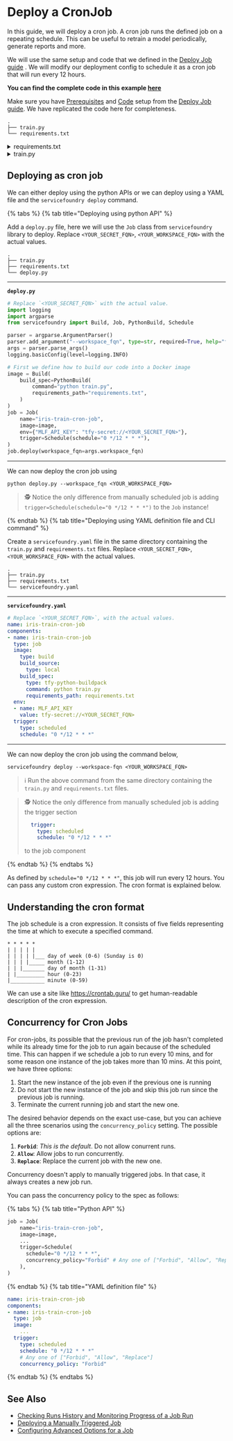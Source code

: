 # Deploy a CronJob

In this guide, we will deploy a cron job. A cron job runs the defined job on a repeating schedule. This can be  useful to retrain a model periodically, generate reports and more.

We will use the same setup and code that we defined in the [Deploy Job guide](./deploy.md) . We will modify our deployment config to schedule it as a cron job that will run every 12 hours. 

**You can find the complete code in this example [here](https://github.com/truefoundry/truefoundry-examples/tree/main/deployment/job/cron)**

Make sure you have [Prerequisites](./deploy.md#prerequisites) and [Code](./deploy.md#code-and-dependencies) setup from the [Deploy Job guide](./deploy.md). We have replicated the code here for completeness.

```
.
├── train.py
└── requirements.txt
```

<details>
  <summary>requirements.txt</summary>

  ```
  pandas==1.4.4
  numpy==1.22.4
  scikit-learn==1.1.2
  mlfoundry>=0.4.2,<0.5
  servicefoundry>=0.1.96,<0.2.0
  ```

</details>

<details>
  <summary>train.py</summary>

  ```python
  import mlfoundry
  from sklearn.datasets import load_iris
  from sklearn.model_selection import train_test_split
  from sklearn.pipeline import Pipeline
  from sklearn.preprocessing import StandardScaler
  from sklearn.svm import SVC
  from sklearn.metrics import classification_report

  X, y = load_iris(as_frame=True, return_X_y=True)
  X = X.rename(columns={
          "sepal length (cm)": "sepal_length",
          "sepal width (cm)": "sepal_width",
          "petal length (cm)": "petal_length",
          "petal width (cm)": "petal_width",
  })

  # NOTE:- You can pass these configurations via command line
  # arguments, config file, environment variables.
  X_train, X_test, y_train, y_test = train_test_split(
      X, y, test_size=0.2, random_state=42, stratify=y
  )
  pipe = Pipeline([("scaler", StandardScaler()), ("svc", SVC())])
  pipe.fit(X_train, y_train)
  print(classification_report(y_true=y_test, y_pred=pipe.predict(X_test)))

  # Here we are using Truefoundry's Model Registry, you can push model to any storage 
  run = mlfoundry.get_client().create_run(project_name="iris-classification")
  model_version = run.log_model(
      name="iris-classifier",
      model=model,
      framework="sklearn",
      description="SVC model trained on initial data",
  )
  print(f"Logged model: {model_version.fqn}")
  ```
</details>


## Deploying as cron job

We can either deploy using the python APIs or we can deploy using a YAML file and the `servicefoundry deploy` command.

{% tabs %}
{% tab title="Deploying using python API" %}

Add a `deploy.py` file, here we will use the `Job` class from `servicefoundry` library to deploy. Replace `<YOUR_SECRET_FQN>`, `<YOUR_WORKSPACE_FQN>`  with the actual values.

```
.
├── train.py
├── requirements.txt
└── deploy.py
```

---

**`deploy.py`**

```python
# Replace `<YOUR_SECRET_FQN>` with the actual value.
import logging
import argparse
from servicefoundry import Build, Job, PythonBuild, Schedule

parser = argparse.ArgumentParser()
parser.add_argument("--workspace_fqn", type=str, required=True, help="fqn of the workspace to deploy to")
args = parser.parse_args()
logging.basicConfig(level=logging.INFO)

# First we define how to build our code into a Docker image
image = Build(
    build_spec=PythonBuild(
        command="python train.py",
        requirements_path="requirements.txt",
    )
)
job = Job(
    name="iris-train-cron-job",
    image=image,
    env={"MLF_API_KEY": "tfy-secret://<YOUR_SECRET_FQN>"},
    trigger=Schedule(schedule="0 */12 * * *"),
)
job.deploy(workspace_fqn=args.workspace_fqn)
```

---

We can now deploy the cron job using

```shell
python deploy.py --workspace_fqn <YOUR_WORKSPACE_FQN>
```



> :detective: Notice the only difference from manually scheduled job is adding `trigger=Schedule(schedule="0 */12 * * *")` to the `Job` instance!



{% endtab %}
{% tab title="Deploying using YAML definition file and CLI command" %} 

Create a `servicefoundry.yaml` file  in the same directory containing the `train.py` and `requirements.txt` files. Replace `<YOUR_SECRET_FQN>`, `<YOUR_WORKSPACE_FQN>`  with the actual values.

```
.
├── train.py
├── requirements.txt
└── servicefoundry.yaml
```

---

**`servicefoundry.yaml`**

```yaml
# Replace `<YOUR_SECRET_FQN>`, with the actual values.
name: iris-train-cron-job
components:
- name: iris-train-cron-job
  type: job
  image:
    type: build
    build_source:
      type: local
    build_spec:
      type: tfy-python-buildpack
      command: python train.py
      requirements_path: requirements.txt
  env:
  - name: MLF_API_KEY
    value: tfy-secret://<YOUR_SECRET_FQN>
  trigger:
    type: scheduled
    schedule: "0 */12 * * *"
```

---

We can now deploy the cron job using the command below,

```shell
servicefoundry deploy --workspace-fqn <YOUR_WORKSPACE_FQN>
```
> :information_source: Run the above command from the same directory containing the `train.py` and `requirements.txt` files.

>  :detective: Notice the only difference from manually scheduled job is adding the trigger section
>
> ```yaml
>   trigger:
>     type: scheduled
>     schedule: "0 */12 * * *"
> ```
>
> to the job component 

{% endtab %}
{% endtabs %}

As defined by `schedule="0 */12 * * *"`, this job will run every 12 hours. You can pass any custom cron expression. The cron format is explained below. 

## Understanding the cron format

The job schedule is a cron expression. It consists of five fields representing the time at which to execute a specified command.
```
* * * * *
| | | | |
| | | | |___ day of week (0-6) (Sunday is 0)
| | | |_____ month (1-12)
| | |_______ day of month (1-31)
| |_________ hour (0-23)
|___________ minute (0-59)
```

We can use a site like https://crontab.guru/ to get human-readable description of the cron expression.

## Concurrency for Cron Jobs

For cron-jobs, its possible that the previous run of the job hasn't completed while its already time for the job to run again because of the scheduled time. This can happen if we schedule a job to run every 10 mins, and for some reason one instance of the job takes more than 10 mins. At this point, we have three options:

1. Start the new instance of the job even if the previous one is running
2. Do not start the new instance of the job and skip this job run since the previous job is running. 
3. Terminate the current running job and start the new one. 

The desired behavior depends on the exact use-case, but you can achieve all the three scenarios using the `concurrency_policy` setting. The possible options are:

1. **`Forbid`**: *This is the default*. Do not allow conurrent runs.
2. **`Allow`**: Allow jobs to run concurrently.
3. **`Replace`**: Replace the current job with the new one.

Concurrency doesn't apply to manually triggered jobs. In that case, it always creates a new job run.

You can pass the concurrency policy to the spec as follows:

{% tabs %}
{% tab title="Python API" %}

```python
job = Job(
    name="iris-train-cron-job",
    image=image,
    ...
    trigger=Schedule(
      schedule="0 */12 * * *",
      concurrency_policy="Forbid" # Any one of ["Forbid", "Allow", "Replace"]
    ),
)
```

{% endtab %}
{% tab title="YAML definition file" %} 

```yaml
name: iris-train-cron-job
components:
- name: iris-train-cron-job
  type: job
  image:
    ...
  trigger:
    type: scheduled
    schedule: "0 */12 * * *"
    # Any one of ["Forbid", "Allow", "Replace"]
    concurrency_policy: "Forbid"
```

{% endtab %}
{% endtabs %}

## See Also
- [Checking Runs History and Monitoring Progress of a Job Run](./monitoring.md)
- [Deploying a Manually Triggered Job](./deploy.md)
- [Configuring Advanced Options for a Job](./advanced.md)